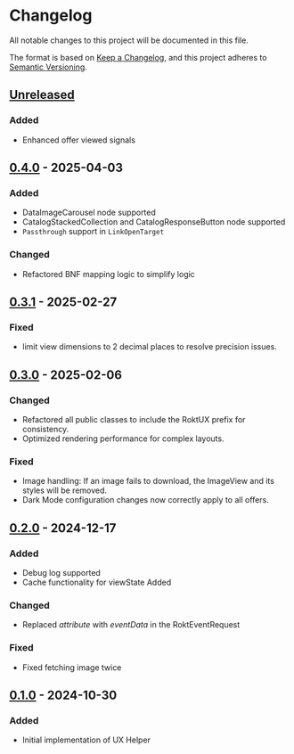 <!-- markdownlint-disable MD024 -->

# Changelog

All notable changes to this project will be documented in this file.

The format is based on [Keep a Changelog](https://keepachangelog.com/en/1.1.0/),
and this project adheres to [Semantic Versioning](https://semver.org/spec/v2.0.0.html).

## [Unreleased]

### Added

- Enhanced offer viewed signals

## [0.4.0] - 2025-04-03

### Added

- DataImageCarousel node supported
- CatalogStackedCollection and CatalogResponseButton node supported
- `Passthrough` support in `LinkOpenTarget`

### Changed

- Refactored BNF mapping logic to simplify logic

## [0.3.1] - 2025-02-27

### Fixed

- limit view dimensions to 2 decimal places to resolve precision issues.

## [0.3.0] - 2025-02-06

### Changed

- Refactored all public classes to include the RoktUX prefix for consistency.
- Optimized rendering performance for complex layouts.

### Fixed

- Image handling: If an image fails to download, the ImageView and its styles will be removed.
- Dark Mode configuration changes now correctly apply to all offers.

## [0.2.0] - 2024-12-17

### Added

- Debug log supported
- Cache functionality for viewState Added

### Changed

- Replaced _attribute_ with _eventData_ in the RoktEventRequest

### Fixed

- Fixed fetching image twice

## [0.1.0] - 2024-10-30

### Added

- Initial implementation of UX Helper

[Unreleased]: https://github.com/ROKT/rokt-ux-helper-ios/compare/v0.4.0...HEAD
[0.4.0]: https://github.com/ROKT/rokt-ux-helper-ios/compare/v0.3.1...v0.4.0
[0.3.1]: https://github.com/ROKT/rokt-ux-helper-ios/compare/v0.3.0...v0.3.1
[0.3.0]: https://github.com/ROKT/rokt-ux-helper-ios/compare/v0.2.0...v0.3.0
[0.2.0]: https://github.com/ROKT/rokt-ux-helper-ios/compare/v0.1.0...v0.2.0
[0.1.0]: https://github.com/ROKT/rokt-ux-helper-ios/compare/...v0.1.0

